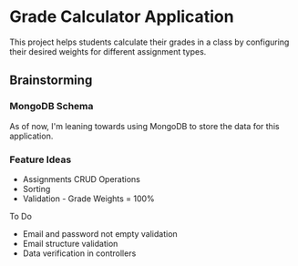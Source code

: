 # Grade Calculator Application
This project helps students calculate their grades in a class by configuring their desired weights for different assignment types.
## Brainstorming
### MongoDB Schema
As of now, I'm leaning towards using MongoDB to store the data for this application.

### Feature Ideas
- Assignments CRUD Operations
- Sorting
- Validation - Grade Weights = 100%

To Do
- Email and password not empty validation
- Email structure validation
- Data verification in controllers